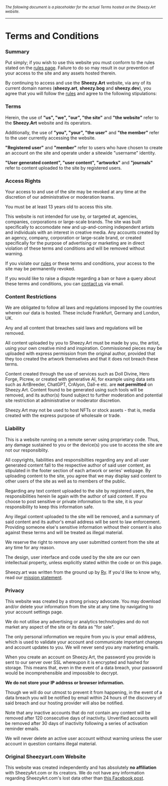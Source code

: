 *<sub>The following document is a placeholder for the actual Terms hosted on the Sheezy.Art website.</sub>*

---

# Terms and Conditions

### Summary

Put simply; if you wish to use this website you must conform to the rules stated on the [rules page](https://sheezy.art/page/rules). Failure to do so may result in our prevention of your access to the site and any assets hosted therein.

By continuing to access and use the **Sheezy.Art** website, via any of its current domain names (**sheezy.art**, **sheezy.bog** and **sheezy.dev**), you agree that you will follow the [rules](https://sheezy.art/page/rules) and agree to the following stipulations:

### Terms

Herein, the use of **"us", "we", "our", "the site"** and **"the website"** refer to the **Sheezy.Art** website and its operators.

Additionally, the use of **"you", "your", "the user"** and **"the member"** refer to the user currently accessing the website.

**"Registered user"** and **"member"** refer to users who have chosen to create an account on the site and operate under a sitewide "username" identity.

**"User generated content", "user content", "artworks"** and **"journals"** refer to content uploaded to the site by registered users.

### Access Rights

Your access to and use of the site may be revoked at any time at the discretion of our administrative or moderation teams.

You must be at least 13 years old to access this site.

This website is not intended for use by, or targeted at, agencies, companies, corporations or large-scale brands. The site was built specifically to accomodate new and up-and-coming independent artists and individuals with an interest in creative media. Any accounts created by an agency, company, corporation or large-scale brand, or created specifically for the purpose of advertising or marketing are in direct violation of these terms and conditions and will be removed without warning.

If you violate our [rules](https://sheezy.art/page/rules) or these terms and conditions, your access to the site may be permanently revoked.

If you would like to raise a dispute regarding a ban or have a query about these terms and conditions, you can [contact us](mailto:contact@sheezy.art) via email.

### Content Restrictions

We are obligated to follow all laws and regulations imposed by the countries wherein our data is hosted. These include Frankfurt, Germany and London, UK.

Any and all content that breaches said laws and regulations will be removed.

All content uploaded by you to Sheezy.Art must be made by you, the artist, using your own creative mind and inspiration. Commissioned pieces may be uploaded with express permission from the original author, provided that they too created the artwork themselves and that it does not breach these terms.

Content created through the use of services such as Doll Divine, Hero Forge, Picrew, or created with generative AI, for example using data sets such as ArtBreeder, ChatGPT, CrAIyon, Dall-e etc. are **not permitted** on Sheezy.Art. Content found to be generated using such tools will be removed, and its author(s) found subject to further moderation and potential site restriction at administrative or moderator discretion.

Sheezy.Art may not be used to host NFTs or stock assets - that is, media created with the express purpose of wholesale or trade.

### Liability

This is a website running on a remote server using proprietary code. Thus, any damage sustained to you or the device(s) you use to access the site are not our responsiblity.

All copyrights, liabilities and responsibilties regarding any and all user generated content fall to the respective author of said user content, as stipulated in the footer section of each artwork or series' webpage. By uploading content to the site, you agree that we may display said content to other users of the site as well as to members of the public.

Regarding any text content uploaded to the site by registered users, the responsibilities herein lie again with the author of said content. If you choose to post sensitive or private information to the site, it is your responsibility to keep this information safe.

Any illegal content uploaded to the site will be removed, and a summary of said content and its author's email address will be sent to law enforcement. Providing someone else's sensitive information without their consent is also against these terms and will be treated as illegal material.

We reserve the right to remove any user submitted content from the site at any time for any reason.

The design, user interface and code used by the site are our own intellectual property, unless explicitly stated within the code or on this page.

Sheezy.art was written from the ground up by [Ry](https://sheezy.art/ry). If you'd like to know why, read our [mission statement](https://sheezy.art/page/about).

### Privacy

This website was created by a strong privacy advocate. You may download and/or delete your information from the site at any time by navigating to your account settings page.

We do not utilise any advertising or analytics technologies and do not market any aspect of the site or its data as "for sale".

The only personal information we require from you is your email address, which is used to validate your account and communicate important changes and account updates to you. We will never send you any marketing emails.

When you create an account on Sheezy.Art, the password you provide is sent to our server over SSL whereupon it is encrypted and hashed for storage. This means that, even in the event of a data breach, your password would be incomprehensible and impossible to decrypt.

**We do not store your IP address or browser information.**

Though we will do our utmost to prevent it from happening, in the event of a data breach you will be notified by email within 24 hours of the discovery of said breach and our hosting provider will also be notified.

Note that any inactive accounts that do not contain any content will be removed after 120 consecutive days of inactivity. Unverified accounts will be removed after 30 days of inactivity following a series of activation reminder emails.

We will never delete an active user account without warning unless the user account in question contains illegal material.

### Original Sheezyart.com Website

This website was created independently and has absolutely **no affiliation** with SheezyArt.com or its creators. We do not have any information regarding SheezyArt.com's lost data other than [this Facebook post](https://www.facebook.com/sheezyart/posts/702575763176253).
